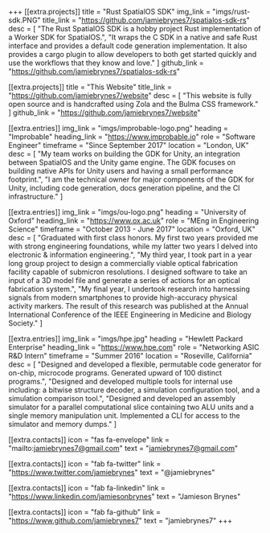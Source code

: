 +++
[[extra.projects]]
title = "Rust SpatialOS SDK"
img_link = "imgs/rust-sdk.PNG"
title_link = "https://github.com/jamiebrynes7/spatialos-sdk-rs"
desc = [
    "The Rust SpatialOS SDK is a hobby project Rust implementation of a Worker SDK for SpatialOS.",
    "It wraps the C SDK in a native and safe Rust interface and provides a default code generation implementation. It also provides a cargo plugin to allow developers to both get started quickly and use the workflows that they know and love."
]
github_link = "https://github.com/jamiebrynes7/spatialos-sdk-rs"

[[extra.projects]]
title = "This Website"
title_link = "https://github.com/jamiebrynes7/website"
desc = [
    "This website is fully open source and is handcrafted using Zola and the Bulma CSS framework."
]
github_link = "https://github.com/jamiebrynes7/website"

[[extra.entries]]
img_link = "imgs/improbable-logo.png"
heading = "Improbable"
heading_link = "https://www.improbable.io"
role = "Software Engineer"
timeframe = "Since September 2017"
location = "London, UK"
desc = [
    "My team works on building the GDK for Unity, an integration between SpatialOS and the Unity game engine. The GDK focuses on building native APIs for Unity users and having a small performance footprint.",
    "I am the technical owner for major components of the GDK for Unity, including code generation, docs generation pipeline, and the CI infrastructure."
]

[[extra.entries]]
img_link = "imgs/ou-logo.png"
heading = "University of Oxford"
heading_link = "https://www.ox.ac.uk"
role = "MEng in Engineering Science"
timeframe = "October 2013 - June 2017"
location = "Oxford, UK"
desc = [ 
    "Graduated with first class honors. My first two years provided me with strong engineering foundations, while my latter two years I delved into electronic & information engineering.", 
    "My third year, I took part in a year long group project to design a commercially viable optical fabrication facility capable of submicron resolutions. I designed software to take an input of a 3D model file and generate a series of actions for an optical fabrication system.",
    "My final year, I undertook research into harnessing signals from modern smartphones to provide high-accuracy physical activity markers. The result of this research was published at the Annual International Conference of the IEEE Engineering in Medicine and Biology Society."
]

[[extra.entries]]
img_link = "imgs/hpe.jpg"
heading = "Hewlett Packard Enterprise"
heading_link = "https://www.hpe.com"
role = "Networking ASIC R&D Intern"
timeframe = "Summer 2016"
location = "Roseville, California"
desc = [
    "Designed and developed a flexible, permutable code generator for on-chip, microcode programs. Generated upward of 100 distinct programs.", 
    "Designed and developed multiple tools for internal use including: a bitwise structure decoder, a simulation configuration tool, and a simulation comparison tool.",
    "Designed and developed an assembly simulator for a parallel computational slice containing two ALU units and a single memory manipulation unit. Implemented a CLI for access to the simulator and memory dumps."
]

[[extra.contacts]]
icon = "fas fa-envelope"
link = "mailto:jamiebrynes7@gmail.com"
text = "jamiebrynes7@gmail.com"

[[extra.contacts]]
icon = "fab fa-twitter"
link = "https://www.twitter.com/jamiebrynes"
text = "@jamiebrynes"

[[extra.contacts]]
icon = "fab fa-linkedin"
link = "https://www.linkedin.com/jamiesonbrynes"
text = "Jamieson Brynes"

[[extra.contacts]]
icon = "fab fa-github"
link = "https://www.github.com/jamiebrynes7"
text = "jamiebrynes7"
+++